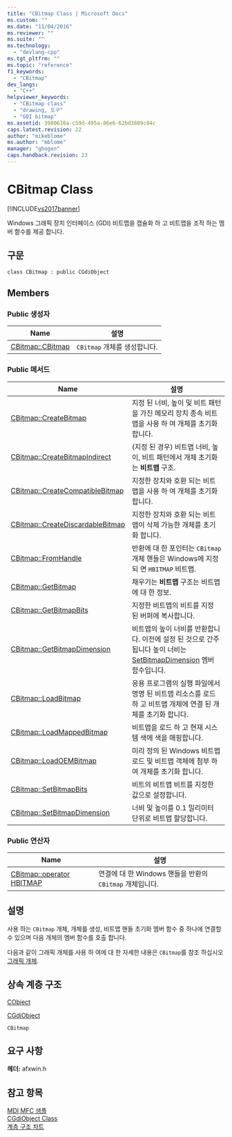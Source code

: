 ```yaml
---
title: "CBitmap Class | Microsoft Docs"
ms.custom: ""
ms.date: "11/04/2016"
ms.reviewer: ""
ms.suite: ""
ms.technology: 
  - "devlang-cpp"
ms.tgt_pltfrm: ""
ms.topic: "reference"
f1_keywords: 
  - "CBitmap"
dev_langs: 
  - "C++"
helpviewer_keywords: 
  - "CBitmap class"
  - "drawing, 도구"
  - "GDI bitmap"
ms.assetid: 3980616a-c59d-495a-86e6-62bd3889c84c
caps.latest.revision: 22
author: "mikeblome"
ms.author: "mblome"
manager: "ghogen"
caps.handback.revision: 23
---
```

# CBitmap Class
[!INCLUDE[vs2017banner](../../assembler/inline/includes/vs2017banner.md)]

Windows 그래픽 장치 인터페이스 \(GDI\) 비트맵을 캡슐화 하 고 비트맵을 조작 하는 멤버 함수를 제공 합니다.  
  
## 구문  
  
```  
class CBitmap : public CGdiObject  
```  
  
## Members  
  
### Public 생성자  
  
|Name|설명|  
|----------|--------|  
|[CBitmap::CBitmap](../Topic/CBitmap::CBitmap.md)|`CBitmap` 개체를 생성합니다.|  
  
### Public 메서드  
  
|Name|설명|  
|----------|--------|  
|[CBitmap::CreateBitmap](../Topic/CBitmap::CreateBitmap.md)|지정 된 너비, 높이 및 비트 패턴을 가진 메모리 장치 종속 비트맵을 사용 하 여 개체를 초기화 합니다.|  
|[CBitmap::CreateBitmapIndirect](../Topic/CBitmap::CreateBitmapIndirect.md)|\(지정 된 경우\) 비트맵 너비, 높이, 비트 패턴에서 개체 초기화는  **비트맵** 구조.|  
|[CBitmap::CreateCompatibleBitmap](../Topic/CBitmap::CreateCompatibleBitmap.md)|지정한 장치와 호환 되는 비트맵을 사용 하 여 개체를 초기화 합니다.|  
|[CBitmap::CreateDiscardableBitmap](../Topic/CBitmap::CreateDiscardableBitmap.md)|지정한 장치와 호환 되는 비트맵이 삭제 가능한 개체를 초기화 합니다.|  
|[CBitmap::FromHandle](../Topic/CBitmap::FromHandle.md)|반환에 대 한 포인터는 `CBitmap` 개체 핸들은 Windows에 지정 되 면 `HBITMAP` 비트맵.|  
|[CBitmap::GetBitmap](../Topic/CBitmap::GetBitmap.md)|채우기는  **비트맵** 구조는 비트맵에 대 한 정보.|  
|[CBitmap::GetBitmapBits](../Topic/CBitmap::GetBitmapBits.md)|지정한 비트맵의 비트를 지정 된 버퍼에 복사합니다.|  
|[CBitmap::GetBitmapDimension](../Topic/CBitmap::GetBitmapDimension.md)|비트맵의 높이 너비를 반환합니다.  이전에 설정 된 것으로 간주 됩니다 높이 너비는  [SetBitmapDimension](../Topic/CBitmap::SetBitmapDimension.md) 멤버 함수입니다.|  
|[CBitmap::LoadBitmap](../Topic/CBitmap::LoadBitmap.md)|응용 프로그램의 실행 파일에서 명명 된 비트맵 리소스를 로드 하 고 비트맵 개체에 연결 된 개체를 초기화 합니다.|  
|[CBitmap::LoadMappedBitmap](../Topic/CBitmap::LoadMappedBitmap.md)|비트맵을 로드 하 고 현재 시스템 색에 색을 매핑합니다.|  
|[CBitmap::LoadOEMBitmap](../Topic/CBitmap::LoadOEMBitmap.md)|미리 정의 된 Windows 비트맵 로드 및 비트맵 객체에 첨부 하 여 개체를 초기화 합니다.|  
|[CBitmap::SetBitmapBits](../Topic/CBitmap::SetBitmapBits.md)|비트의 비트맵 비트를 지정한 값으로 설정합니다.|  
|[CBitmap::SetBitmapDimension](../Topic/CBitmap::SetBitmapDimension.md)|너비 및 높이를 0.1 밀리미터 단위로 비트맵 할당합니다.|  
  
### Public 연산자  
  
|Name|설명|  
|----------|--------|  
|[CBitmap::operator HBITMAP](../Topic/CBitmap::operator%20HBITMAP.md)|연결에 대 한 Windows 핸들을 반환의 `CBitmap` 개체입니다.|  
  
## 설명  
 사용 하는 `CBitmap` 개체, 개체를 생성, 비트맵 핸들 초기화 멤버 함수 중 하나에 연결할 수 있으며 다음 개체의 멤버 함수를 호출 합니다.  
  
 다음과 같이 그래픽 개체를 사용 하 여에 대 한 자세한 내용은 `CBitmap`를 참조 하십시오  [그래픽 개체](../../mfc/graphic-objects.md).  
  
## 상속 계층 구조  
 [CObject](../../mfc/reference/cobject-class.md)  
  
 [CGdiObject](../../mfc/reference/cgdiobject-class.md)  
  
 `CBitmap`  
  
## 요구 사항  
 **헤더:** afxwin.h  
  
## 참고 항목  
 [MDI MFC 샘플](../../top/visual-cpp-samples.md)   
 [CGdiObject Class](../../mfc/reference/cgdiobject-class.md)   
 [계층 구조 차트](../../mfc/hierarchy-chart.md)